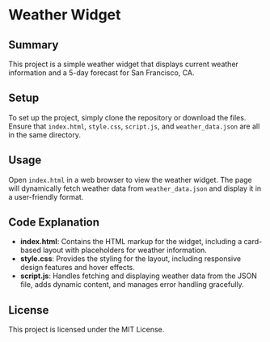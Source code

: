 # Weather Widget

## Summary
This project is a simple weather widget that displays current weather information and a 5-day forecast for San Francisco, CA.

## Setup
To set up the project, simply clone the repository or download the files. Ensure that `index.html`, `style.css`, `script.js`, and `weather_data.json` are all in the same directory.

## Usage
Open `index.html` in a web browser to view the weather widget. The page will dynamically fetch weather data from `weather_data.json` and display it in a user-friendly format.

## Code Explanation
- **index.html**: Contains the HTML markup for the widget, including a card-based layout with placeholders for weather information.
- **style.css**: Provides the styling for the layout, including responsive design features and hover effects.
- **script.js**: Handles fetching and displaying weather data from the JSON file, adds dynamic content, and manages error handling gracefully.

## License
This project is licensed under the MIT License.
